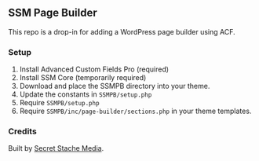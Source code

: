 ## SSM Page Builder

This repo is a drop-in for adding a WordPress page builder using ACF.

### Setup

1. Install Advanced Custom Fields Pro (required)
2. Install SSM Core (temporarily required)
3. Download and place the SSMPB directory into your theme.
4. Update the constants in `SSMPB/setup.php`
5. Require `SSMPB/setup.php`
7. Require `SSMPB/inc/page-builder/sections.php` in your theme templates.


### Credits

Built by [Secret Stache Media](http://secretstache.com).